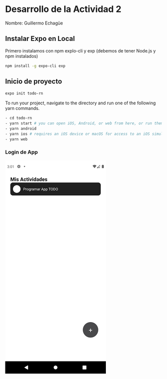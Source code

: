 
# Desarrollo de la Actividad 2 

Nombre: Guillermo Echagüe


## Instalar Expo en Local

Primero instalamos con npm explo-cli y exp (debemos de tener Node.js y npm instalados)
```bash
npm install -g expo-cli exp
```


## Inicio de proyecto
```bash
expo init todo-rn
```

To run your project, navigate to the directory and run one of the following yarn commands.

```bash
- cd todo-rn
- yarn start # you can open iOS, Android, or web from here, or run them directly with the commands below.
- yarn android
- yarn ios # requires an iOS device or macOS for access to an iOS simulator
- yarn web
```

### Login de App
![](img/1.png)
